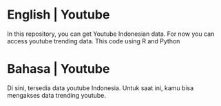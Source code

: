 # English | Youtube
In this repository, you can get Youtube Indonesian data. For now you can access youtube trending data.
This code using R and Python


# Bahasa | Youtube
Di sini, tersedia data youtube Indonesia. Untuk saat ini, kamu bisa mengakses data trending youtube.
